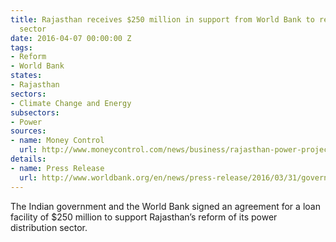 ```yaml
---
title: Rajasthan receives $250 million in support from World Bank to reform its power
  sector
date: 2016-04-07 00:00:00 Z
tags:
- Reform
- World Bank
states:
- Rajasthan
sectors:
- Climate Change and Energy
subsectors:
- Power
sources:
- name: Money Control
  url: http://www.moneycontrol.com/news/business/rajasthan-power-project-gets-36250-mn-loanworld-bank_6085561.html
details:
- name: Press Release
  url: http://www.worldbank.org/en/news/press-release/2016/03/31/government-of-india-world-bank-sign-usd250-million-agreement-support-electricity-distribution-sector-reforms-rajasthan
---
```


The Indian government and the World Bank signed an agreement for a loan facility of $250 million to support Rajasthan’s reform of its power distribution sector.
